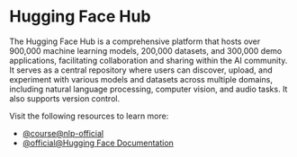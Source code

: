 # Hugging Face Hub

The Hugging Face Hub is a comprehensive platform that hosts over 900,000 machine learning models, 200,000 datasets, and 300,000 demo applications, facilitating collaboration and sharing within the AI community. It serves as a central repository where users can discover, upload, and experiment with various models and datasets across multiple domains, including natural language processing, computer vision, and audio tasks. It also supports version control.

Visit the following resources to learn more:

- [@course@nlp-official](https://huggingface.co/learn/nlp-course/en/chapter4/1)
- [@official@Hugging Face Documentation](https://huggingface.co/docs/hub/en/index)